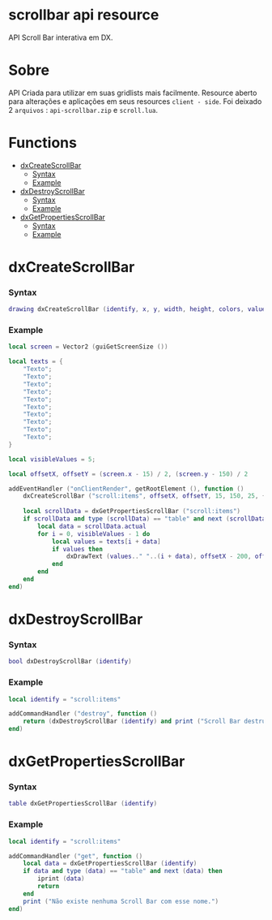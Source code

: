 # scrollbar api resource
API Scroll Bar interativa em DX.

# Sobre
API Criada para utilizar em suas gridlists mais facilmente. Resource aberto para alterações e aplicações em seus resources ```client - side```.
Foi deixado 2 ```arquivos``` : `api-scrollbar.zip` e `scroll.lua`.

# Functions
  - [dxCreateScrollBar](https://github.com/ThigasDevelopment/scrollbar/blob/main/README.md#dxcreatescrollbar)
    - [Syntax](https://github.com/ThigasDevelopment/scrollbar/blob/main/README.md#syntax) 
    - [Example](https://github.com/ThigasDevelopment/scrollbar/blob/main/README.md#example) 
  - [dxDestroyScrollBar](https://github.com/ThigasDevelopment/scrollbar/blob/main/README.md#dxdestroyscrollbar)
    - [Syntax](https://github.com/ThigasDevelopment/scrollbar/blob/main/README.md#syntax-1) 
    - [Example](https://github.com/ThigasDevelopment/scrollbar/blob/main/README.md#example-1) 
  - [dxGetPropertiesScrollBar](https://github.com/ThigasDevelopment/scrollbar/blob/main/README.md#dxgetpropertiesscrollbar)
    - [Syntax](https://github.com/ThigasDevelopment/scrollbar/blob/main/README.md#syntax-2) 
    - [Example](https://github.com/ThigasDevelopment/scrollbar/blob/main/README.md#example-2) 
  
# dxCreateScrollBar

### Syntax

```lua
drawing dxCreateScrollBar (identify, x, y, width, height, colors, value, postGUI)
```

### Example

```lua
local screen = Vector2 (guiGetScreenSize ())

local texts = {
    "Texto";
    "Texto";
    "Texto";
    "Texto";
    "Texto";
    "Texto";
    "Texto";
    "Texto";
    "Texto";
    "Texto";
}

local visibleValues = 5;

local offsetX, offsetY = (screen.x - 15) / 2, (screen.y - 150) / 2

addEventHandler ("onClientRender", getRootElement (), function ()
    dxCreateScrollBar ("scroll:items", offsetX, offsetY, 15, 150, 25, {using = {155, 155, 155, 255}, scroll = {255, 255, 255, 255}, background = {31, 31, 31, 255}}, (#texts - visibleValues) + 1, false)
    
    local scrollData = dxGetPropertiesScrollBar ("scroll:items")
    if scrollData and type (scrollData) == "table" and next (scrollData) then
        local data = scrollData.actual
        for i = 0, visibleValues - 1 do
            local values = texts[i + data]
            if values then
                dxDrawText (values.." "..(i + data), offsetX - 200, offsetY + (i * 25), 50, 50)
            end
        end
    end
end)
```

# dxDestroyScrollBar

### Syntax

```lua
bool dxDestroyScrollBar (identify)
```

### Example

```lua
local identify = "scroll:items"

addCommandHandler ("destroy", function ()
    return (dxDestroyScrollBar (identify) and print ("Scroll Bar destruida com sucesso.") or print ("Ocorreu um erro ao destruir a Scroll Bar."))
end)
```

# dxGetPropertiesScrollBar

### Syntax

```lua
table dxGetPropertiesScrollBar (identify)
```

### Example

```lua
local identify = "scroll:items"

addCommandHandler ("get", function ()
    local data = dxGetPropertiesScrollBar (identify)
    if data and type (data) == "table" and next (data) then
        iprint (data)
        return
    end
    print ("Não existe nenhuma Scroll Bar com esse nome.")
end)
```
